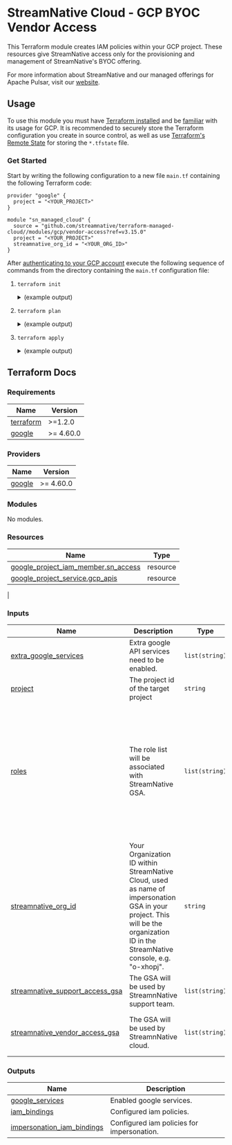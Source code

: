 <!--
  ~ Copyright 2023 StreamNative, Inc.
  ~
  ~ Licensed under the Apache License, Version 2.0 (the "License");
  ~ you may not use this file except in compliance with the License.
  ~ You may obtain a copy of the License at
  ~
  ~     http://www.apache.org/licenses/LICENSE-2.0
  ~
  ~ Unless required by applicable law or agreed to in writing, software
  ~ distributed under the License is distributed on an "AS IS" BASIS,
  ~ WITHOUT WARRANTIES OR CONDITIONS OF ANY KIND, either express or implied.
  ~ See the License for the specific language governing permissions and
  ~ limitations under the License.
-->

# StreamNative Cloud - GCP BYOC Vendor Access

This Terraform module creates IAM policies within your GCP project. These resources give StreamNative access only for the provisioning and management of StreamNative's BYOC offering.

For more information about StreamNative and our managed offerings for Apache Pulsar, visit our [website](https://streamnative.io/streamnativecloud/).

## Usage

To use this module you must have [Terraform installed](https://learn.hashicorp.com/tutorials/terraform/install-cli) and be [familiar](https://developer.hashicorp.com/terraform/tutorials/gcp-get-started) with its usage for GCP. It is recommended to securely store the Terraform configuration you create in source control, as well as use [Terraform's Remote State](https://www.terraform.io/language/state/remote) for storing the `*.tfstate` file.

### Get Started

Start by writing the following configuration to a new file `main.tf` containing the following Terraform code:

```hcl
provider "google" {
  project = "<YOUR_PROJECT>"
}

module "sn_managed_cloud" {
  source = "github.com/streamnative/terraform-managed-cloud//modules/gcp/vendor-access?ref=v3.15.0"
  project = "<YOUR_PROJECT>"
  streamnative_org_id = "<YOUR_ORG_ID>"
}
```

After [authenticating to your GCP account](https://registry.terraform.io/providers/hashicorp/google/latest/docs#authentication-and-configuration) execute the following sequence of commands from the directory containing the `main.tf` configuration file:
1. `terraform init`
   <details><summary>(example output)</summary><p>

   ```bash
   
   $ terraform init
   
   Initializing modules...
   - sn_vendor in ../../../terraform-managed-cloud/modules/gcp/vendor-access
   
   Initializing the backend...
   
   Initializing provider plugins...
   - Finding hashicorp/google versions matching ">= 4.60.0"...
   - Installing hashicorp/google v5.3.0...
   - Installed hashicorp/google v5.3.0 (signed by HashiCorp)
   
   Terraform has created a lock file .terraform.lock.hcl to record the provider
   selections it made above. Include this file in your version control repository
   so that Terraform can guarantee to make the same selections by default when
   you run "terraform init" in the future.
   
   Terraform has been successfully initialized!
   
   You may now begin working with Terraform. Try running "terraform plan" to see
   any changes that are required for your infrastructure. All Terraform commands
   should now work.
   
   If you ever set or change modules or backend configuration for Terraform,
   rerun this command to reinitialize your working directory. If you forget, other
   commands will detect it and remind you to do so if necessary.
   ```
   
   </p></details>
2. `terraform plan`
   <details><summary>(example output)</summary><p>

   ```bash
   
   $ terraform plan
   
   Terraform used the selected providers to generate the following execution plan. Resource actions are indicated with the
   following symbols:
   + create
   
   Terraform will perform the following actions:
   
   # module.sn_vendor.google_project_iam_member.sn_access["0"] will be created
   + resource "google_project_iam_member" "sn_access" {
       + etag    = (known after apply)
       + id      = (known after apply)
       + member  = "serviceAccount:cloud-manager@sncloud-production.iam.gserviceaccount.com"
       + project = "<YOUR_PROJECT>"
       + role    = "roles/editor"
       }
   
   # module.sn_vendor.google_project_iam_member.sn_access["1"] will be created
   + resource "google_project_iam_member" "sn_access" {
       + etag    = (known after apply)
       + id      = (known after apply)
       + member  = "serviceAccount:pool-automation@sncloud-production.iam.gserviceaccount.com"
       + project = "<YOUR_PROJECT>"
       + role    = "roles/editor"
       }
   
   # module.sn_vendor.google_project_iam_member.sn_access["10"] will be created
   + resource "google_project_iam_member" "sn_access" {
       + etag    = (known after apply)
       + id      = (known after apply)
       + member  = "serviceAccount:pool-automation@sncloud-production.iam.gserviceaccount.com"
       + project = "<YOUR_PROJECT>"
       + role    = "roles/compute.networkAdmin"
       }
   
   # module.sn_vendor.google_project_iam_member.sn_access["11"] will be created
   + resource "google_project_iam_member" "sn_access" {
       + etag    = (known after apply)
       + id      = (known after apply)
       + member  = "serviceAccount:cloud-support-general@sncloud-production.iam.gserviceaccount.com"
       + project = "<YOUR_PROJECT>"
       + role    = "roles/compute.networkAdmin"
       }
   
   # module.sn_vendor.google_project_iam_member.sn_access["12"] will be created
   + resource "google_project_iam_member" "sn_access" {
       + etag    = (known after apply)
       + id      = (known after apply)
       + member  = "serviceAccount:cloud-manager@sncloud-production.iam.gserviceaccount.com"
       + project = "<YOUR_PROJECT>"
       + role    = "roles/container.admin"
       }
   
   # module.sn_vendor.google_project_iam_member.sn_access["13"] will be created
   + resource "google_project_iam_member" "sn_access" {
       + etag    = (known after apply)
       + id      = (known after apply)
       + member  = "serviceAccount:pool-automation@sncloud-production.iam.gserviceaccount.com"
       + project = "<YOUR_PROJECT>"
       + role    = "roles/container.admin"
       }
   
   # module.sn_vendor.google_project_iam_member.sn_access["14"] will be created
   + resource "google_project_iam_member" "sn_access" {
       + etag    = (known after apply)
       + id      = (known after apply)
       + member  = "serviceAccount:cloud-support-general@sncloud-production.iam.gserviceaccount.com"
       + project = "<YOUR_PROJECT>"
       + role    = "roles/container.admin"
       }
   
   # module.sn_vendor.google_project_iam_member.sn_access["15"] will be created
   + resource "google_project_iam_member" "sn_access" {
       + etag    = (known after apply)
       + id      = (known after apply)
       + member  = "serviceAccount:cloud-manager@sncloud-production.iam.gserviceaccount.com"
       + project = "<YOUR_PROJECT>"
       + role    = "roles/dns.admin"
       }
   
   # module.sn_vendor.google_project_iam_member.sn_access["16"] will be created
   + resource "google_project_iam_member" "sn_access" {
       + etag    = (known after apply)
       + id      = (known after apply)
       + member  = "serviceAccount:pool-automation@sncloud-production.iam.gserviceaccount.com"
       + project = "<YOUR_PROJECT>"
       + role    = "roles/dns.admin"
       }
   
   # module.sn_vendor.google_project_iam_member.sn_access["17"] will be created
   + resource "google_project_iam_member" "sn_access" {
       + etag    = (known after apply)
       + id      = (known after apply)
       + member  = "serviceAccount:cloud-support-general@sncloud-production.iam.gserviceaccount.com"
       + project = "<YOUR_PROJECT>"
       + role    = "roles/dns.admin"
       }
   
   # module.sn_vendor.google_project_iam_member.sn_access["18"] will be created
   + resource "google_project_iam_member" "sn_access" {
       + etag    = (known after apply)
       + id      = (known after apply)
       + member  = "serviceAccount:cloud-manager@sncloud-production.iam.gserviceaccount.com"
       + project = "<YOUR_PROJECT>"
       + role    = "roles/storage.admin"
       }
   
   # module.sn_vendor.google_project_iam_member.sn_access["19"] will be created
   + resource "google_project_iam_member" "sn_access" {
       + etag    = (known after apply)
       + id      = (known after apply)
       + member  = "serviceAccount:pool-automation@sncloud-production.iam.gserviceaccount.com"
       + project = "<YOUR_PROJECT>"
       + role    = "roles/storage.admin"
       }
   
   # module.sn_vendor.google_project_iam_member.sn_access["2"] will be created
   + resource "google_project_iam_member" "sn_access" {
       + etag    = (known after apply)
       + id      = (known after apply)
       + member  = "serviceAccount:cloud-support-general@sncloud-production.iam.gserviceaccount.com"
       + project = "<YOUR_PROJECT>"
       + role    = "roles/editor"
       }
   
   # module.sn_vendor.google_project_iam_member.sn_access["20"] will be created
   + resource "google_project_iam_member" "sn_access" {
       + etag    = (known after apply)
       + id      = (known after apply)
       + member  = "serviceAccount:cloud-support-general@sncloud-production.iam.gserviceaccount.com"
       + project = "<YOUR_PROJECT>"
       + role    = "roles/storage.admin"
       }
   
   # module.sn_vendor.google_project_iam_member.sn_access["21"] will be created
   + resource "google_project_iam_member" "sn_access" {
       + etag    = (known after apply)
       + id      = (known after apply)
       + member  = "serviceAccount:cloud-manager@sncloud-production.iam.gserviceaccount.com"
       + project = "<YOUR_PROJECT>"
       + role    = "roles/iam.serviceAccountAdmin"
       }
   
   # module.sn_vendor.google_project_iam_member.sn_access["22"] will be created
   + resource "google_project_iam_member" "sn_access" {
       + etag    = (known after apply)
       + id      = (known after apply)
       + member  = "serviceAccount:pool-automation@sncloud-production.iam.gserviceaccount.com"
       + project = "<YOUR_PROJECT>"
       + role    = "roles/iam.serviceAccountAdmin"
       }
   
   # module.sn_vendor.google_project_iam_member.sn_access["23"] will be created
   + resource "google_project_iam_member" "sn_access" {
       + etag    = (known after apply)
       + id      = (known after apply)
       + member  = "serviceAccount:cloud-support-general@sncloud-production.iam.gserviceaccount.com"
       + project = "<YOUR_PROJECT>"
       + role    = "roles/iam.serviceAccountAdmin"
       }
   
   # module.sn_vendor.google_project_iam_member.sn_access["24"] will be created
   + resource "google_project_iam_member" "sn_access" {
       + etag    = (known after apply)
       + id      = (known after apply)
       + member  = "serviceAccount:cloud-manager@sncloud-production.iam.gserviceaccount.com"
       + project = "<YOUR_PROJECT>"
       + role    = "roles/iam.workloadIdentityPoolAdmin"
       }
   
   # module.sn_vendor.google_project_iam_member.sn_access["25"] will be created
   + resource "google_project_iam_member" "sn_access" {
       + etag    = (known after apply)
       + id      = (known after apply)
       + member  = "serviceAccount:pool-automation@sncloud-production.iam.gserviceaccount.com"
       + project = "<YOUR_PROJECT>"
       + role    = "roles/iam.workloadIdentityPoolAdmin"
       }
   
   # module.sn_vendor.google_project_iam_member.sn_access["26"] will be created
   + resource "google_project_iam_member" "sn_access" {
       + etag    = (known after apply)
       + id      = (known after apply)
       + member  = "serviceAccount:cloud-support-general@sncloud-production.iam.gserviceaccount.com"
       + project = "<YOUR_PROJECT>"
       + role    = "roles/iam.workloadIdentityPoolAdmin"
       }
   
   # module.sn_vendor.google_project_iam_member.sn_access["27"] will be created
   + resource "google_project_iam_member" "sn_access" {
       + etag    = (known after apply)
       + id      = (known after apply)
       + member  = "serviceAccount:cloud-manager@sncloud-production.iam.gserviceaccount.com"
       + project = "<YOUR_PROJECT>"
       + role    = "roles/resourcemanager.projectIamAdmin"
       }
   
   # module.sn_vendor.google_project_iam_member.sn_access["28"] will be created
   + resource "google_project_iam_member" "sn_access" {
       + etag    = (known after apply)
       + id      = (known after apply)
       + member  = "serviceAccount:pool-automation@sncloud-production.iam.gserviceaccount.com"
       + project = "<YOUR_PROJECT>"
       + role    = "roles/resourcemanager.projectIamAdmin"
       }
   
   # module.sn_vendor.google_project_iam_member.sn_access["29"] will be created
   + resource "google_project_iam_member" "sn_access" {
       + etag    = (known after apply)
       + id      = (known after apply)
       + member  = "serviceAccount:cloud-support-general@sncloud-production.iam.gserviceaccount.com"
       + project = "<YOUR_PROJECT>"
       + role    = "roles/resourcemanager.projectIamAdmin"
       }
   
   # module.sn_vendor.google_project_iam_member.sn_access["3"] will be created
   + resource "google_project_iam_member" "sn_access" {
       + etag    = (known after apply)
       + id      = (known after apply)
       + member  = "serviceAccount:cloud-manager@sncloud-production.iam.gserviceaccount.com"
       + project = "<YOUR_PROJECT>"
       + role    = "roles/compute.admin"
       }
   
   # module.sn_vendor.google_project_iam_member.sn_access["4"] will be created
   + resource "google_project_iam_member" "sn_access" {
       + etag    = (known after apply)
       + id      = (known after apply)
       + member  = "serviceAccount:pool-automation@sncloud-production.iam.gserviceaccount.com"
       + project = "<YOUR_PROJECT>"
       + role    = "roles/compute.admin"
       }
   
   # module.sn_vendor.google_project_iam_member.sn_access["5"] will be created
   + resource "google_project_iam_member" "sn_access" {
       + etag    = (known after apply)
       + id      = (known after apply)
       + member  = "serviceAccount:cloud-support-general@sncloud-production.iam.gserviceaccount.com"
       + project = "<YOUR_PROJECT>"
       + role    = "roles/compute.admin"
       }
   
   # module.sn_vendor.google_project_iam_member.sn_access["6"] will be created
   + resource "google_project_iam_member" "sn_access" {
       + etag    = (known after apply)
       + id      = (known after apply)
       + member  = "serviceAccount:cloud-manager@sncloud-production.iam.gserviceaccount.com"
       + project = "<YOUR_PROJECT>"
       + role    = "roles/compute.loadBalancerAdmin"
       }
   
   # module.sn_vendor.google_project_iam_member.sn_access["7"] will be created
   + resource "google_project_iam_member" "sn_access" {
       + etag    = (known after apply)
       + id      = (known after apply)
       + member  = "serviceAccount:pool-automation@sncloud-production.iam.gserviceaccount.com"
       + project = "<YOUR_PROJECT>"
       + role    = "roles/compute.loadBalancerAdmin"
       }
   
   # module.sn_vendor.google_project_iam_member.sn_access["8"] will be created
   + resource "google_project_iam_member" "sn_access" {
       + etag    = (known after apply)
       + id      = (known after apply)
       + member  = "serviceAccount:cloud-support-general@sncloud-production.iam.gserviceaccount.com"
       + project = "<YOUR_PROJECT>"
       + role    = "roles/compute.loadBalancerAdmin"
       }
   
   # module.sn_vendor.google_project_iam_member.sn_access["9"] will be created
   + resource "google_project_iam_member" "sn_access" {
       + etag    = (known after apply)
       + id      = (known after apply)
       + member  = "serviceAccount:cloud-manager@sncloud-production.iam.gserviceaccount.com"
       + project = "<YOUR_PROJECT>"
       + role    = "roles/compute.networkAdmin"
       }
   
   # module.sn_vendor.google_project_service.gcp_apis[0] will be created
   + resource "google_project_service" "gcp_apis" {
       + disable_on_destroy = false
       + id                 = (known after apply)
       + project            = "<YOUR_PROJECT>"
       + service            = "autoscaling.googleapis.com"
       }
   
   # module.sn_vendor.google_project_service.gcp_apis[1] will be created
   + resource "google_project_service" "gcp_apis" {
       + disable_on_destroy = false
       + id                 = (known after apply)
       + project            = "<YOUR_PROJECT>"
       + service            = "cloudresourcemanager.googleapis.com"
       }
   
   # module.sn_vendor.google_project_service.gcp_apis[2] will be created
   + resource "google_project_service" "gcp_apis" {
       + disable_on_destroy = false
       + id                 = (known after apply)
       + project            = "<YOUR_PROJECT>"
       + service            = "compute.googleapis.com"
       }
   
   # module.sn_vendor.google_project_service.gcp_apis[3] will be created
   + resource "google_project_service" "gcp_apis" {
       + disable_on_destroy = false
       + id                 = (known after apply)
       + project            = "<YOUR_PROJECT>"
       + service            = "container.googleapis.com"
       }
   
   # module.sn_vendor.google_project_service.gcp_apis[4] will be created
   + resource "google_project_service" "gcp_apis" {
       + disable_on_destroy = false
       + id                 = (known after apply)
       + project            = "<YOUR_PROJECT>"
       + service            = "dns.googleapis.com"
       }
   
   # module.sn_vendor.google_project_service.gcp_apis[5] will be created
   + resource "google_project_service" "gcp_apis" {
       + disable_on_destroy = false
       + id                 = (known after apply)
       + project            = "<YOUR_PROJECT>"
       + service            = "domains.googleapis.com"
       }
   
   # module.sn_vendor.google_project_service.gcp_apis[6] will be created
   + resource "google_project_service" "gcp_apis" {
       + disable_on_destroy = false
       + id                 = (known after apply)
       + project            = "<YOUR_PROJECT>"
       + service            = "iam.googleapis.com"
       }
   
   # module.sn_vendor.google_project_service.gcp_apis[7] will be created
   + resource "google_project_service" "gcp_apis" {
       + disable_on_destroy = false
       + id                 = (known after apply)
       + project            = "<YOUR_PROJECT>"
       + service            = "iamcredentials.googleapis.com"
       }
   
   # module.sn_vendor.google_project_service.gcp_apis[8] will be created
   + resource "google_project_service" "gcp_apis" {
       + disable_on_destroy = false
       + id                 = (known after apply)
       + project            = "<YOUR_PROJECT>"
       + service            = "networkmanagement.googleapis.com"
       }
   
   # module.sn_vendor.google_project_service.gcp_apis[9] will be created
   + resource "google_project_service" "gcp_apis" {
       + disable_on_destroy = false
       + id                 = (known after apply)
       + project            = "<YOUR_PROJECT>"
       + service            = "servicedirectory.googleapis.com"
       }
   
   # module.sn_vendor.google_project_service.gcp_apis[10] will be created
   + resource "google_project_service" "gcp_apis" {
       + disable_on_destroy = false
       + id                 = (known after apply)
       + project            = "<YOUR_PROJECT>"
       + service            = "servicemanagement.googleapis.com"
       }
   
   # module.sn_vendor.google_project_service.gcp_apis[11] will be created
   + resource "google_project_service" "gcp_apis" {
       + disable_on_destroy = false
       + id                 = (known after apply)
       + project            = "<YOUR_PROJECT>"
       + service            = "siteverification.googleapis.com"
       }
   
   Plan: 42 to add, 0 to change, 0 to destroy.
   
   ──────────────────────────────────────────────────────────────────────────────────────────────────────────────────────────────
   
   Note: You didn't use the -out option to save this plan, so Terraform can't guarantee to take exactly these actions if you run
   "terraform apply" now.
   ```
   
   </p></details>
3. `terraform apply`
   <details><summary>(example output)</summary><p>

   ```bash
   
   $ terraform apply
   
   Plan: 42 to add, 0 to change, 0 to destroy.
   
   Do you want to perform these actions?
   Terraform will perform the actions described above.
   Only 'yes' will be accepted to approve.
   
   Enter a value: yes
   
   module.sn_vendor.google_project_service.gcp_apis[2]: Creating...
   module.sn_vendor.google_project_service.gcp_apis[6]: Creating...
   module.sn_vendor.google_project_service.gcp_apis[5]: Creating...
   module.sn_vendor.google_project_service.gcp_apis[9]: Creating...
   module.sn_vendor.google_project_service.gcp_apis[4]: Creating...
   module.sn_vendor.google_project_service.gcp_apis[11]: Creating...
   module.sn_vendor.google_project_service.gcp_apis[10]: Creating...
   module.sn_vendor.google_project_service.gcp_apis[8]: Creating...
   module.sn_vendor.google_project_service.gcp_apis[1]: Creating...
   module.sn_vendor.google_project_service.gcp_apis[3]: Creating...
   ```
   
   </p></details>

## Terraform Docs
### Requirements

| Name | Version |
|------|---------|
| <a name="requirement_terraform"></a> [terraform](#requirement\_terraform) | >=1.2.0 |
| <a name="requirement_google"></a> [google](#requirement\_google) | >= 4.60.0 |

### Providers

| Name | Version |
|------|---------|
| <a name="provider_google"></a> [google](#provider\_google) | >= 4.60.0 |

### Modules

No modules.

### Resources

| Name | Type |
|------|------|
| [google_project_iam_member.sn_access](https://registry.terraform.io/providers/hashicorp/google/latest/docs/resources/google_project_iam#google_project_iam_member) | resource |
| [google_project_service.gcp_apis](https://registry.terraform.io/providers/hashicorp/google/latest/docs/resources/google_project_service) | resource |
|

### Inputs

| Name | Description | Type | Default | Required |
|------|-------------|------|---------|:--------:|
| <a name="input_extra_google_services"></a> [extra\_google\_services](#input\_extra\_google\_services) | Extra google API services need to be enabled. | `list(string)` | `[]` | no |
| <a name="input_project"></a> [project](#input\_project) | The project id of the target project | `string` | n/a | yes |
| <a name="input_roles"></a> [roles](#input\_roles) | The role list will be associated with StreamNative GSA. | `list(string)` | <pre>[<br>  "roles/editor",<br>  "roles/cloudkms.admin",<br>  "roles/compute.admin",<br>  "roles/compute.loadBalancerAdmin",<br>  "roles/compute.networkAdmin",<br>  "roles/container.admin",<br>  "roles/dns.admin",<br>  "roles/storage.admin",<br>  "roles/iam.serviceAccountAdmin",<br>  "roles/iam.workloadIdentityPoolAdmin",<br>  "roles/resourcemanager.projectIamAdmin"<br>]</pre> | no |
| <a name="input_streamnative_org_id"></a> [streamnative\_org\_id](#input\_streamnative\_org\_id) | Your Organization ID within StreamNative Cloud, used as name of impersonation GSA in your project. This will be the organization ID in the StreamNative console, e.g. "o-xhopj". | `string` | `""` | no |
| <a name="input_streamnative_support_access_gsa"></a> [streamnative\_support\_access\_gsa](#input\_streamnative\_support\_access\_gsa) | The GSA will be used by StreamnNative support team. | `list(string)` | <pre>[<br>  "cloud-support-general@sncloud-production.iam.gserviceaccount.com"<br>]</pre> | no |
| <a name="input_streamnative_vendor_access_gsa"></a> [streamnative\_vendor\_access\_gsa](#input\_streamnative\_vendor\_access\_gsa) | The GSA will be used by StreamnNative cloud. | `list(string)` | <pre>[<br>  "cloud-manager@sncloud-production.iam.gserviceaccount.com",<br>  "pool-automation@sncloud-production.iam.gserviceaccount.com"<br>]</pre> | no |

### Outputs

| Name | Description |
|------|-------------|
| <a name="output_google_services"></a> [google\_services](#output\_google\_services) | Enabled google services. |
| <a name="output_iam_bindings"></a> [iam\_bindings](#output\_iam\_bindings) | Configured iam policies. |
| <a name="output_impersonation_iam_bindings"></a> [impersonation\_iam\_bindings](#output\_impersonation\_iam\_bindings) | Configured iam policies for impersonation. |
